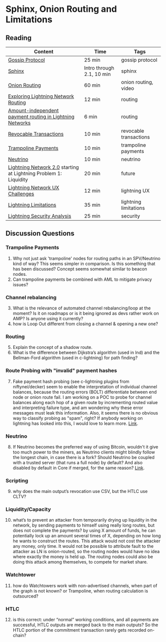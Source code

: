 # Sphinx, Onion Routing and Limitations

## Reading

| Content                                                                                       | Time  | Tags                    |
|-----------------------------------------------------------------------------------------------|-------|-------------------------|
[Gossip Protocol](https://github.com/lightningnetwork/lightning-rfc/blob/master/07-routing-gossip.md) | 25 min | gossip protocol |
[Sphinx](https://cypherpunks.ca/~iang/pubs/Sphinx_Oakland09.pdf) | Intro through 2.1, 10 min | sphinx |
[Onion Routing](https://www.youtube.com/watch?v=toarjBSPFqI) | 60 min | onion routing, video |
[Exploring Lightning Network Routing](https://blog.lightning.engineering/posts/2018/05/30/routing.html) | 12 min | routing |
[Amount-independent payment routing in Lightning Networks](https://medium.com/coinmonks/amount-independent-payment-routing-in-lightning-networks-6409201ff5ed) | 6 min | routing |
[Revocable Transactions](https://rusty.ozlabs.org/?p=450) | 10 min | revocable transactions |
[Trampoline Payments](https://bitcointechweekly.com/front/outsourcing-route-computation-with-trampoline-payments/) | 10 min | trampoline payments |
[Neutrino](https://blog.lightning.engineering/posts/2018/10/17/neutrino.html) | 10 min | neutrino |
[Lightning Network 2.0](https://blog.theabacus.io/lightning-network-2-0-b878b9bb356e) starting at Lightning Problem 1: Liquidity | 20 min | future |
[Lightning Network UX Challenges](https://medium.com/breez-technology/lightning-at-the-end-of-the-tunnel-overcoming-bitcoins-ux-challenges-5738171c759e) | 12 min | lightning UX |
[Lightning Limitations](http://diyhpl.us/wiki/transcripts/boltathon/2019-04-06-alex-bosworth-major-limitations/) | 35 min | lightning limitations |
[Lightning Security Analysis](https://diyhpl.us/wiki/transcripts/blockchain-protocol-analysis-security-engineering/2017/lightning-network-security-analysis/) | 25 min | security |

## Discussion Questions

### Trampoline Payments
1. Why not just ask 'trampoline' nodes for routing paths in an SPV/Neutrino kind of way? This seems simpler in comparison. Is this something that has been discussed? Concept seems somewhat similar to beacon nodes.
2. Can trampoline payments be combined with AML to mitigate privacy issues?

### Channel rebalancing
3.  What is the relevance of automated channel rebalancing/loop at the moment? Is it on roadmaps or is it being ignored as devs rather work on AMP? Is anyone using it currently?
4. how is Loop Out different from closing a channel & opening a new one?

### Routing
5. Explain the concept of a shadow route.
6. What is the difference between Dijkstra’s algorithm (used in lnd) and the Bellman-Ford algorithm (used in c-lightning) for path finding?

### Route Probing with "invalid" payment hashes
7. Fake payment hash probing (see c-lightning plugins from niftynei/decker) seem to enable the interpretation of individual channel balances, because the routing errors (BOLT) differentiate between end node or onion route fail. I am working on a POC to probe for channel balances along each hop of a given route by incrementing routed value and interpreting failure type, and am wondering why these error messages must leak this information. Also, it seems there is no obvious way to classify probing as "spam", right? If anybody working on lightning has looked into this, I would love to learn more. [Link](https://github.com/niftynei/sitzprobe/blob/84347d551934a1072b65c0dc04c9554db2a97884/sitzprobe.go#L199).

### Neutrino
8. If Neutrino becomes the preferred way of using Bitcoin, wouldn't it give too much power to the miners, as Neutrino clients might blindly follow the longest chain, in case there is a fork? Should Neutrino be coupled with a trusted server (that runs a full node) by default? And also disabled by default in Core if merged, for the same reason? [Link](https://medium.com/@nicolasdorier/neutrino-is-dangerous-for-my-self-sovereignty-18fac5bcdc25).

### Scripting
9. why does the main output’s revocation use CSV, but the HTLC use CLTV?

### Liquidity/Capacity
10. what’s to prevent an attacker from temporarily drying up liquidity in the network, by sending payments to himself using really long routes, but does not complete the payments? by using X amount of funds, he can potentially lock up an amount several times of X, depending on how long he wants to construct the routes. This attack would not cost the attacker any money, only time. It would not be possible to attribute fault to the attacker as LN is onion-routed, so the routing nodes would have no idea where exactly the money is held up. The routing nodes could also be doing this attack among themselves, to compete for market share.

### Watchtower
11. how do Watchtowers work with non-advertised channels, when part of the graph is not known? or Trampoline, when routing calculation is outsourced?

### HTLC
12. is this correct: under “normal” working conditions, and all payments are successful, HTLC outputs are merged back to the main outputs? So the HTLC portion of the commitment transaction rarely gets recorded on-chain?

